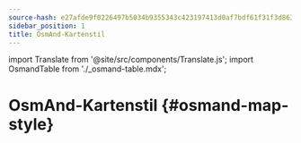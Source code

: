 ```yaml
---
source-hash: e27afde9f0226497b5034b9355343c423197413d0af7bdf61f31f3d86311f7e5
sidebar_position: 1
title: OsmAnd-Kartenstil
---
```


import Translate from '@site/src/components/Translate.js';
import OsmandTable from './_osmand-table.mdx';

# OsmAnd-Kartenstil {#osmand-map-style}
<Translate android="yes" id="default_render_descr" />

<OsmandTable/>